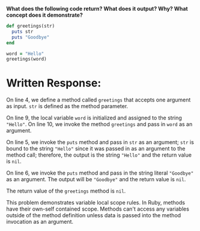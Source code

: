 **What does the following code return? What does it output? Why? What concept does it demonstrate?**

```ruby
def greetings(str)
  puts str
  puts "Goodbye"
end

word = "Hello"
greetings(word)
```

# Written Response:

On line 4, we define a method called `greetings` that accepts one argument as input. `str` is  defined as the method parameter.

On line 9, the local variable `word` is initialized and assigned to the string `"Hello"`. On line 10, we invoke the method `greetings` and pass in `word` as an argument.

On line 5, we invoke the `puts` method and pass in `str` as an argument; `str` is bound to the string `"Hello"` since it was passed in as an argument to the method call; therefore, the output is the string `"Hello"` and the return value is `nil`.

On line 6, we invoke the `puts` method and pass in the string literal `"Goodbye"` as an argument. The output will be `"Goodbye"` and the return value is `nil`.

The return value of the `greetings` method is `nil`.

This problem demonstrates variable local scope rules. In Ruby, methods have their own-self contained scope. Methods can't access any variables outside of the method definition unless data is passed into the method invocation as an argument.





